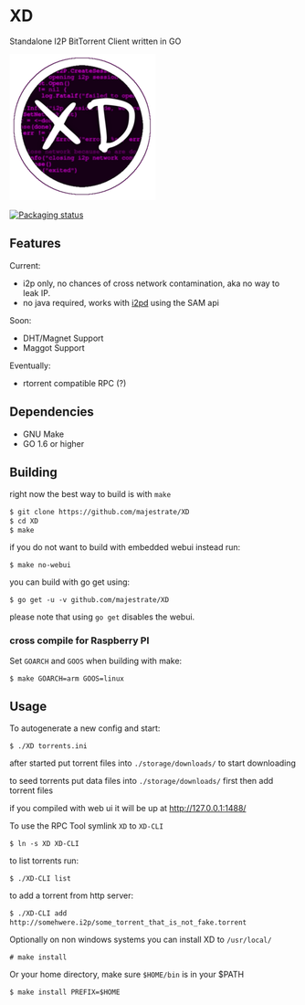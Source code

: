 # XD

Standalone I2P BitTorrent Client written in GO

![XD](contrib/logos/xd_logo_256x256.png)

[![Packaging status](https://repology.org/badge/vertical-allrepos/xd-torrent.svg)](https://repology.org/metapackage/xd-torrent)

## Features

Current:

* i2p only, no chances of cross network contamination, aka no way to leak IP.
* no java required, works with [i2pd](https://github.com/purplei2p/i2pd) using the SAM api

Soon:

* DHT/Magnet Support
* Maggot Support

Eventually:

* rtorrent compatible RPC (?)

## Dependencies

* GNU Make
* GO 1.6 or higher


## Building

right now the best way to build is with `make`

    $ git clone https://github.com/majestrate/XD
    $ cd XD
    $ make

if you do not want to build with embedded webui instead run:

    $ make no-webui

you can build with go get using:

    $ go get -u -v github.com/majestrate/XD

please note that using `go get` disables the webui.

### cross compile for Raspberry PI

Set `GOARCH` and `GOOS` when building with make:

    $ make GOARCH=arm GOOS=linux

## Usage

To autogenerate a new config and start:

    $ ./XD torrents.ini

after started put torrent files into `./storage/downloads/` to start downloading

to seed torrents put data files into `./storage/downloads/` first then add torrent files

if you compiled with web ui it will be up at http://127.0.0.1:1488/

To use the RPC Tool symlink `XD` to `XD-CLI`

    $ ln -s XD XD-CLI

to list torrents run:

    $ ./XD-CLI list

to add a torrent from http server:

    $ ./XD-CLI add http://somehwere.i2p/some_torrent_that_is_not_fake.torrent

Optionally on non windows systems you can install XD to `/usr/local/`

    # make install

Or your home directory, make sure `$HOME/bin` is in your $PATH

    $ make install PREFIX=$HOME

